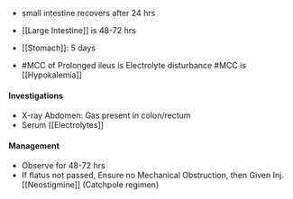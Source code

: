 
- small intestine recovers after 24 hrs
- [[Large Intestine]] is 48-72 hrs
- [[Stomach]]: 5 days

- #MCC of Prolonged ileus is Electrolyte disturbance #MCC is [[Hypokalemia]]

#### Investigations
- X-ray Abdomen: Gas present in colon/rectum
- Serum [[Electrolytes]]

#### Management
- Observe for 48-72 hrs
- If flatus not passed, Ensure no Mechanical Obstruction, then Given Inj. [[Neostigmine]] (Catchpole regimen)
